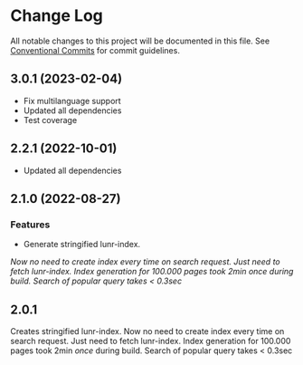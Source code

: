 # Change Log

All notable changes to this project will be documented in this file.
See [Conventional Commits](https://conventionalcommits.org) for commit guidelines.

## 3.0.1 (2023-02-04)

- Fix multilanguage support
- Updated all dependencies
- Test coverage

## 2.2.1 (2022-10-01)

- Updated all dependencies

## 2.1.0 (2022-08-27)

### Features

- Generate stringified lunr-index. 

*Now no need to create index every time on search request. Just need to fetch lunr-index.
Index generation for 100.000 pages took 2min *once* during build. Search of popular query takes < 0.3sec*

## 2.0.1

Creates stringified lunr-index. Now no need to create index every time on search request. Just need to fetch lunr-index.
Index generation for 100.000 pages took 2min *once* during build. Search of popular query takes < 0.3sec

